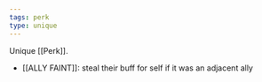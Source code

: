 ```yaml
---
tags: perk
type: unique
---
```


Unique [[Perk]].

- [[ALLY FAINT]]: steal their buff for self if it was an adjacent ally

